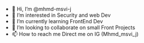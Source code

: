 - 👋 Hi, I’m @mhmd-msvi-j
- 👀 I’m interested in Security and web Dev
- 🌱 I’m currently learning FrontEnd Dev
- 💞️ I’m looking to collaborate on small Front Projects
- 📫 How to reach me Direct me on IG (Mhmd_msvi_j)
